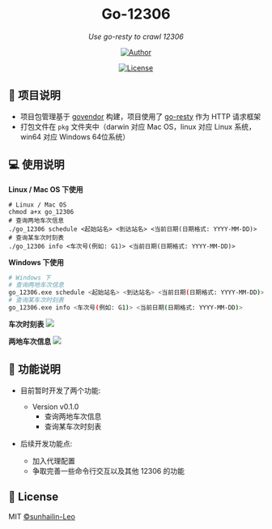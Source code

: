 <h1 align="center">Go-12306</h1>
<p align="center">
    <em>Use go-resty to crawl 12306</em>
</p>
<p align="center">
    <a href="https://github.com/sunhailin-Leo">
        <img src="https://img.shields.io/badge/Author-sunhailin--Leo-blue" alt="Author">
    </a>
</p>
<p align="center">
    <a href="https://opensource.org/licenses/MIT">
        <img src="https://img.shields.io/badge/License-MIT-brightgreen.svg" alt="License">
    </a>
</p>

## 💯 项目说明

* 项目包管理基于 [govendor](https://github.com/kardianos/govendor) 构建，项目使用了 [go-resty](https://github.com/go-resty/resty) 作为 HTTP 请求框架
* 打包文件在 `pkg` 文件夹中（darwin 对应 Mac OS，linux 对应 Linux 系统，win64 对应 Windows 64位系统）

## 💻 使用说明

**Linux / Mac OS 下使用**
```shell script
# Linux / Mac OS
chmod a+x go_12306
# 查询两地车次信息
./go_12306 schedule <起始站名> <到达站名> <当前日期(日期格式: YYYY-MM-DD)>
# 查询某车次时刻表
./go_12306 info <车次号(例如: G1)> <当前日期(日期格式: YYYY-MM-DD)>
```

**Windows 下使用**
```bash
# Windows 下
# 查询两地车次信息
go_12306.exe schedule <起始站名> <到达站名> <当前日期(日期格式: YYYY-MM-DD)>
# 查询某车次时刻表
go_12306.exe info <车次号(例如: G1)> <当前日期(日期格式: YYYY-MM-DD)>
```

**车次时刻表**
![](https://user-images.githubusercontent.com/17564655/67031455-29a10780-f144-11e9-9180-862d8a368595.png)

**两地车次信息**
![](https://user-images.githubusercontent.com/17564655/67031522-4fc6a780-f144-11e9-86de-9bceb86a4936.png)

## 📖 功能说明

* 目前暂时开发了两个功能:
    * Version v0.1.0
        * 查询两地车次信息
        * 查询某车次时刻表

* 后续开发功能点:
    * 加入代理配置
    * 争取完善一些命令行交互以及其他 12306 的功能

## 📃 License

MIT [©sunhailin-Leo](https://github.com/sunhailin-Leo)